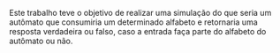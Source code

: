 Este trabalho teve o objetivo de realizar uma simulação do que seria um autômato que consumiria um determinado alfabeto e retornaria uma resposta verdadeira ou falso, caso a entrada faça parte do alfabeto do autômato ou não.
